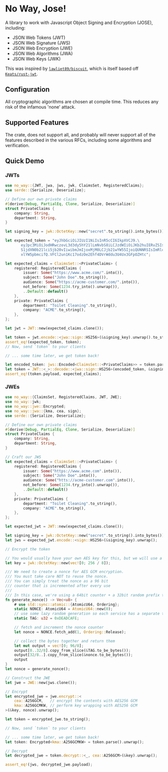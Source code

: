 # No Way, Jose!

A library to work with Javascript Object Signing and Encryption (JOSE), including:
* JSON Web Tokens (JWT)
* JSON Web Signature (JWS)
* JSON Web Encryption (JWE)
* JSON Web Algorithms (JWA)
* JSON Web Keys (JWK)

This was inspired by [`lawliet89/biscuit`](https://github.com/lawliet89/biscuit),
which is itself based off [`Keats/rust-jwt`](https://github.com/Keats/rust-jwt).

## Configuration

All cryptographic algorithms are chosen at compile time.
This reduces any risk of the infamous 'none' attack.

## Supported Features

The crate, does not support all, and probably will never support all of
the features described in the various RFCs, including some algorithms and verification.

## Quick Demo

### JWTs

```rust
use no_way::{JWT, jwa, jws, jwk, ClaimsSet, RegisteredClaims};
use serde::{Serialize, Deserialize};

// Define our own private claims
#[derive(Debug, PartialEq, Clone, Serialize, Deserialize)]
struct PrivateClaims {
    company: String,
    department: String,
}

let signing_key = jwk::OctetKey::new("secret".to_string().into_bytes());

let expected_token = "eyJhbGciOiJIUzI1NiIsInR5cCI6IkpXVCJ9.\
       eyJpc3MiOiJodHRwczovL3d3dy5hY21lLmNvbS8iLCJzdWIiOiJKb2huIERvZSIsImF1ZCI6Imh0dHBzOi8vYWNtZ\
       S1jdXN0b21lci5jb20vIiwibmJmIjoxMjM0LCJjb21wYW55IjoiQUNNRSIsImRlcGFydG1lbnQiOiJUb2lsZXQgQ2\
       xlYW5pbmcifQ.VFCl2un1Kc17odzOe2Ehf4DVrWddu3U4Ux3GFpOZHtc";

let expected_claims = ClaimsSet::<PrivateClaims> {
    registered: RegisteredClaims {
        issuer: Some("https://www.acme.com/".into()),
        subject: Some("John Doe".to_string()),
        audience: Some("https://acme-customer.com/".into()),
        not_before: Some(1234.try_into().unwrap()),
        ..Default::default()
    },
    private: PrivateClaims {
        department: "Toilet Cleaning".to_string(),
        company: "ACME".to_string(),
    },
};

let jwt = JWT::new(expected_claims.clone());

let token = jwt.encode::<jwa::sign::HS256>(&signing_key).unwrap().to_string();
assert_eq!(expected_token, token);
// Now, send `token` to your clients

// ... some time later, we get token back!

let encoded_token: jws::Encoded<ClaimsSet::<PrivateClaims>> = token.parse().unwrap();
let token = JWT::<_>::decode::<jwa::sign::HS256>(encoded_token, &signing_key).unwrap();
assert_eq!(token.payload, expected_claims);
```

### JWEs

```rust
use no_way::{ClaimsSet, RegisteredClaims, JWT, JWE};
use no_way::jwk;
use no_way::jwe::Encrypted;
use no_way::jwa::{kma, cea, sign};
use serde::{Serialize, Deserialize};

// Define our own private claims
#[derive(Debug, PartialEq, Clone, Serialize, Deserialize)]
struct PrivateClaims {
    company: String,
    department: String,
}

// Craft our JWS
let expected_claims = ClaimsSet::<PrivateClaims> {
    registered: RegisteredClaims {
        issuer: Some("https://www.acme.com".into()),
        subject: Some("John Doe".into()),
        audience: Some("htts://acme-customer.com".into()),
        not_before: Some(1234.try_into().unwrap()),
        ..Default::default()
    },
    private: PrivateClaims {
        department: "Toilet Cleaning".to_string(),
        company: "ACME".to_string(),
    },
};

let expected_jwt = JWT::new(expected_claims.clone());

let signing_key = jwk::OctetKey::new("secret".to_string().into_bytes());
let jws = expected_jwt.encode::<sign::HS256>(&signing_key).unwrap();

// Encrypt the token

// You would usually have your own AES key for this, but we will use a zeroed key as an example
let key = jwk::OctetKey::new(vec![0; 256 / 8]);

/// We need to create a nonce for AES GCM encryption.
/// You must take care NOT to reuse the nonce.
/// You can simply treat the nonce as a 96 bit
/// counter that is incremented after every use
///
/// In this case, we're using a 64bit counter + a 32bit random prefix tag
fn generate_nonce() -> Vec<u8> {
    # use std::sync::atomic::{AtomicU64, Ordering};
    static NONCE: AtomicU64 = AtomicU64::new(0);
    // use some lazy random generation so each service has a separate tag
    static TAG: u32 = 0xDEADCAFE;

    // fetch and increment the nonce counter
    let nonce = NONCE.fetch_add(1, Ordering::Release);

    // collect the bytes together and return them
    let mut output = vec![0; 96/8];
    output[0..32/8].copy_from_slice(&TAG.to_be_bytes());
    output[32/8..].copy_from_slice(&nonce.to_be_bytes());
    output
}
let nonce = generate_nonce();

// Construct the JWE
let jwe = JWE::new(jws.clone());

// Encrypt
let encrypted_jwe = jwe.encrypt::<
    cea::A256GCM,   // encrypt the contents with AES256 GCM
    kma::A256GCMKW, // perform key wrapping with AES256 GCM
>(&key, nonce).unwrap();

let token = encrypted_jwe.to_string();

// Now, send `token` to your clients

// ... some time later, we get token back!
let token: Encrypted<kma::A256GCMKW> = token.parse().unwrap();

// Decrypt
let decrypted_jwe = token.decrypt::<_, cea::A256GCM>(&key).unwrap();

assert_eq!(jws, decrypted_jwe.payload);
```

